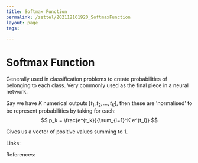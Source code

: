 ```yaml
---
title: Softmax Function
permalink: /zettel/202112161920_SoftmaxFunction
layout: page
tags: 

---
```

# Softmax Function

Generally used in classification problems to create probabilities of belonging to each class. Very commonly used as the final piece in a neural network.

Say we have $K$ numerical outputs $[t_1, t_2, \ldots, t_K]$, then these are 'normalised' to be represent probabilities by taking for each:
$$
p_k = \frac{e^{t_k}}{\sum_{i=1}^K e^{t_i}}
$$

Gives us a vector of positive values summing to 1. 

Links: 

References: 

